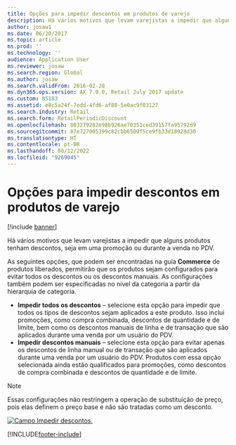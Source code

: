 ```yaml
---
title: Opções para impedir descontos em produtos de varejo
description: Há vários motivos que levam varejistas a impedir que alguns produtos tenham descontos, seja em uma promoção ou durante a venda no PDV.
author: josaw1
ms.date: 06/20/2017
ms.topic: article
ms.prod: ''
ms.technology: ''
audience: Application User
ms.reviewer: josaw
ms.search.region: Global
ms.author: josaw
ms.search.validFrom: 2016-02-28
ms.dyn365.ops.version: AX 7.0.0, Retail July 2017 update
ms.custom: 85183
ms.assetid: e8c5a24f-7edd-4fd6-af80-5e0ac9f03127
ms.search.industry: Retail
ms.search.form: RetailPeriodicDiscount
ms.openlocfilehash: 803279282e98b926ae70351ced39157fa95792d9
ms.sourcegitcommit: 87e727005399c82cbb6509f5ce9fb33d18928d30
ms.translationtype: HT
ms.contentlocale: pt-BR
ms.lasthandoff: 08/12/2022
ms.locfileid: "9269045"
---
```

# <a name="options-for-preventing-discounts-for-retail-products"></a>Opções para impedir descontos em produtos de varejo

[!include [banner](includes/banner.md)]

Há vários motivos que levam varejistas a impedir que alguns produtos tenham descontos, seja em uma promoção ou durante a venda no PDV.

As seguintes opções, que podem ser encontradas na guia **Commerce** de produtos liberados, permitirão que os produtos sejam configurados para evitar todos os descontos ou os descontos manuais. As configurações também podem ser especificadas no nível da categoria a partir da hierarquia de categoria.

- **Impedir todos os descontos** – selecione esta opção para impedir que todos os tipos de descontos sejam aplicados a este produto. Isso inclui promoções, como compra combinada, descontos de quantidade e de limite, bem como os descontos manuais de linha e de transação que são aplicados durante uma venda por um usuário do PDV.
- **Impedir descontos manuais** – selecione esta opção para evitar apenas os descontos de linha manual ou de transação que são aplicados durante uma venda por um usuário do PDV. Produtos com essa opção selecionada ainda estão qualificados para promoções, como descontos de compra combinada e descontos de quantidade e de limite.

> [!NOTE]
> Essas configurações não restringem a operação de substituição de preço, pois elas definem o preço base e não são tratadas como um desconto.

[![Campo Impedir descontos.](./media/prevent-discounts.png)](./media/prevent-discounts.png)


[!INCLUDE[footer-include](../includes/footer-banner.md)]
